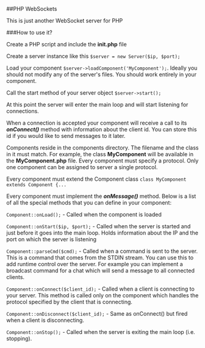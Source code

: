 ##PHP WebSockets

This is just another WebSocket server for PHP

###How to use it?

Create a PHP script and include the **init.php** file

Create a server instance like this `$server = new Server($ip, $port);`

Load your component `$server->loadComponent('MyComponent');`. Ideally you should not modify any of the server's files. You should work entirely in your component.

Call the start method of your server object `$server->start();`

At this point the server will enter the main loop and will start listening for connections.

When a connection is accepted your component will receive a call to its ***onConnect()*** method with information about the client id. You can store this id if you would like to send messages to it later.

Components reside in the components directory. The filename and the class in it must match. For example, the class **MyComponent** will be available in the **MyComponent.php** file. Every component must specify a protocol. Only one component can be assigned to server a single protocol.

Every component must extend the Component class `class MyComponent extends Component {...`

Every component must implement the ***onMessage()*** method. Below is a list of all the special methods that you can define in your component:

`Component::onLoad();` - Called when the component is loaded

`Component::onStart($ip, $port);` - Called when the server is started and just before it goes into the main loop. Holds information about the IP and the port on which the server is listening

`Component::parseCmd($cmd);` - Called when a command is sent to the server. This is a command that comes from the STDIN stream. You can use this to add runtime control over the server. For example you can implement a broadcast command for a chat which will send a message to all connected clients.

`Component::onConnect($client_id);` - Called when a client is connecting to your server. This method is called only on the component which handles the protocol specified by the client that is connecting.

`Component::onDisconnect($client_id);` - Same as onConnect() but fired when a client is disconnecting.

`Component::onStop();` - Called when the server is exiting the main loop (i.e. stopping).